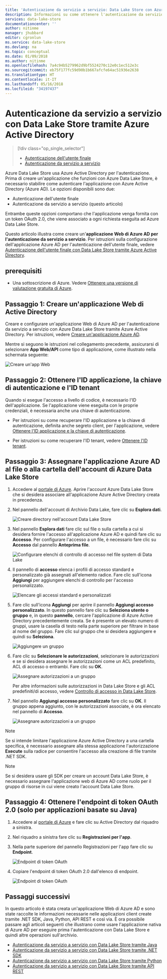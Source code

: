 ```yaml
---
title: 'Autenticazione da servizio a servizio: Data Lake Store con Azure Active Directory | Documentazione Microsoft'
description: Informazioni su come ottenere l'autenticazione da servizio a servizio con Data Lake Store tramite Azure Active Directory
services: data-lake-store
documentationcenter: ''
author: nitinme
manager: jhubbard
editor: cgronlun
ms.service: data-lake-store
ms.devlang: na
ms.topic: conceptual
ms.date: 01/09/2018
ms.author: nitinme
ms.openlocfilehash: 7a4c94b5279962d9bf5524270c12e0c1ec512e3c
ms.sourcegitcommit: eb75f177fc59d90b1b667afcfe64ac51936e2638
ms.translationtype: HT
ms.contentlocale: it-IT
ms.lasthandoff: 05/16/2018
ms.locfileid: "34197437"
---
```

# <a name="service-to-service-authentication-with-data-lake-store-using-azure-active-directory"></a>Autenticazione da servizio a servizio con Data Lake Store tramite Azure Active Directory
> [!div class="op_single_selector"]
> * [Autenticazione dell'utente finale](data-lake-store-end-user-authenticate-using-active-directory.md)
> * [Autenticazione da servizio a servizio](data-lake-store-service-to-service-authenticate-using-active-directory.md)
> 
>  

Azure Data Lake Store usa Azure Active Directory per l'autenticazione. Prima di creare un'applicazione che funzioni con Azure Data Lake Store, è necessario stabilire come autenticare l'applicazione con Azure Active Directory (Azure AD). Le opzioni disponibili sono due:

* Autenticazione dell'utente finale 
* Autenticazione da servizio a servizio (questo articolo) 

Entrambe queste opzioni comportano che l'applicazione venga fornita con un token OAuth 2.0, che viene associato a ogni richiesta eseguita ad Azure Data Lake Store.

Questo articolo illustra come creare un'**applicazione Web di Azure AD per l'autenticazione da servizio a servizio**. Per istruzioni sulla configurazione dell'applicazione Azure AD per l'autenticazione dell'utente finale, vedere [Autenticazione dell'utente finale con Data Lake Store tramite Azure Active Directory](data-lake-store-end-user-authenticate-using-active-directory.md).

## <a name="prerequisites"></a>prerequisiti
* Una sottoscrizione di Azure. Vedere [Ottenere una versione di valutazione gratuita di Azure](https://azure.microsoft.com/pricing/free-trial/).

## <a name="step-1-create-an-active-directory-web-application"></a>Passaggio 1: Creare un'applicazione Web di Active Directory

Creare e configurare un'applicazione Web di Azure AD per l'autenticazione da servizio a servizio con Azure Data Lake Store tramite Azure Active Directory. Per istruzioni, vedere [Creare un'applicazione Azure AD](../azure-resource-manager/resource-group-create-service-principal-portal.md).

Mentre si seguono le istruzioni nel collegamento precedente, assicurarsi di selezionare **App Web/API** come tipo di applicazione, come illustrato nella schermata seguente:

![Creare un'app Web](./media/data-lake-store-authenticate-using-active-directory/azure-active-directory-create-web-app.png "Creare un'app Web")

## <a name="step-2-get-application-id-authentication-key-and-tenant-id"></a>Passaggio 2: Ottenere l'ID applicazione, la chiave di autenticazione e l'ID tenant
Quando si esegue l'accesso a livello di codice, è necessario l'ID dell'applicazione. Se l'applicazione viene eseguita con le proprie credenziali, è necessaria anche una chiave di autenticazione.

* Per istruzioni su come recuperare l'ID applicazione e la chiave di autenticazione, definita anche segreto client, per l'applicazione, vedere [Ottenere l'ID applicazione e la chiave di autenticazione](../azure-resource-manager/resource-group-create-service-principal-portal.md#get-application-id-and-authentication-key).

* Per istruzioni su come recuperare l'ID tenant, vedere [Ottenere l'ID tenant](../azure-resource-manager/resource-group-create-service-principal-portal.md#get-tenant-id).

## <a name="step-3-assign-the-azure-ad-application-to-the-azure-data-lake-store-account-file-or-folder"></a>Passaggio 3: Assegnare l'applicazione Azure AD al file o alla cartella dell'account di Azure Data Lake Store


1. Accedere al [portale di Azure](https://portal.azure.com). Aprire l'account Azure Data Lake Store che si desidera associare all'applicazione Azure Active Directory creata in precedenza.
2. Nel pannello dell'account di Archivio Data Lake, fare clic su **Esplora dati**.
   
    ![Creare directory nell'account Data Lake Store](./media/data-lake-store-authenticate-using-active-directory/adl.start.data.explorer.png "Creare directory nell'account Data Lake Store")
3. Nel pannello **Esplora dati** fare clic sul file o sulla cartella a cui si desidera fornire l'accesso all'applicazione Azure AD e quindi fare clic su **Accesso**. Per configurare l'accesso a un file, è necessario fare clic su **Accesso** dal pannello **Anteprima file**.
   
    ![Configurare elenchi di controllo di accesso nel file system di Data Lake](./media/data-lake-store-authenticate-using-active-directory/adl.acl.1.png "Configurare elenchi di controllo di accesso nel file system di Data Lake")
4. Il pannello di **accesso** elenca i profili di accesso standard e personalizzato già assegnati all'elemento radice. Fare clic sull'icona **Aggiungi** per aggiungere elenchi di controllo per l'accesso personalizzato.
   
    ![Elencare gli accessi standard e personalizzati](./media/data-lake-store-authenticate-using-active-directory/adl.acl.2.png "Elencare gli accessi standard e personalizzati")
5. Fare clic sull'icona **Aggiungi** per aprire il pannello **Aggiungi accesso personalizzato**. In questo pannello fare clic su **Seleziona utente o gruppo** e, in questo **pannello**, cercare l'applicazione di Azure Active Directory precedentemente creata. Se è presente un elevato numero di gruppi, usare la casella di testo nella parte superiore per filtrare in base al nome del gruppo. Fare clic sul gruppo che si desidera aggiungere e quindi su **Seleziona**.
   
    ![Aggiungere un gruppo](./media/data-lake-store-authenticate-using-active-directory/adl.acl.3.png "Aggiungere un gruppo")
6. Fare clic su **Selezionare le autorizzazioni**, selezionare le autorizzazioni e se si desidera assegnare le autorizzazioni come un ACL predefinito, ACL di accesso o entrambi. Fare clic su **OK**.
   
    ![Assegnare autorizzazioni a un gruppo](./media/data-lake-store-authenticate-using-active-directory/adl.acl.4.png "Assegnare autorizzazioni a un gruppo")
   
    Per altre informazioni sulle autorizzazioni in Data Lake Store e gli ACL predefiniti/di accesso, vedere [Controllo di accesso in Data Lake Store](data-lake-store-access-control.md).
7. Nel pannello **Aggiungi accesso personalizzato** fare clic su **OK**. Il gruppo appena aggiunto, con le autorizzazioni associate, è ora elencato nel pannello di **Accesso**.
   
    ![Assegnare autorizzazioni a un gruppo](./media/data-lake-store-authenticate-using-active-directory/adl.acl.5.png "Assegnare autorizzazioni a un gruppo")

> [!NOTE]
> Se si intende limitare l'applicazione Azure Active Directory a una cartella specifica, è necessario assegnare alla stessa applicazione l'autorizzazione **Execute** sulla radice per consentire l'accesso alla creazione di file tramite .NET SDK.

> [!NOTE]
> Se si desidera usare gli SDK per creare un account Data Lake Store, è necessario assegnare l'applicazione web di Azure AD come ruolo per il gruppo di risorse in cui viene creato l'account Data Lake Store.
> 
>

## <a name="step-4-get-the-oauth-20-token-endpoint-only-for-java-based-applications"></a>Passaggio 4: Ottenere l'endpoint di token OAuth 2.0 (solo per applicazioni basate su Java)

1. Accedere al [portale di Azure](https://portal.azure.com) e fare clic su Active Directory dal riquadro a sinistra.

2. Nel riquadro a sinistra fare clic su **Registrazioni per l'app**.

3. Nella parte superiore del pannello Registrazioni per l'app fare clic su **Endpoint**.

    ![Endpoint di token OAuth](./media/data-lake-store-authenticate-using-active-directory/oauth-token-endpoint.png "Endpoint di token OAuth")

4. Copiare l'endpoint di token OAuth 2.0 dall'elenco di endpoint.

    ![Endpoint di token OAuth](./media/data-lake-store-authenticate-using-active-directory/oauth-token-endpoint-1.png "Endpoint di token OAuth")   

## <a name="next-steps"></a>Passaggi successivi
In questo articolo è stata creata un'applicazione Web di Azure AD e sono state raccolte le informazioni necessarie nelle applicazioni client create tramite .NET SDK, Java, Python, API REST e così via. È ora possibile passare agli articoli seguenti che illustrano come usare l'applicazione nativa di Azure AD per eseguire prima l'autenticazione con Data Lake Store e quindi altre operazioni sull'archivio.

* [Autenticazione da servizio a servizio con Data Lake Store tramite Java](data-lake-store-service-to-service-authenticate-java.md)
* [Autenticazione da servizio a servizio con Data Lake Store tramite .NET SDK](data-lake-store-service-to-service-authenticate-net-sdk.md)
* [Autenticazione da servizio a servizio con Data Lake Store tramite Python](data-lake-store-service-to-service-authenticate-python.md)
* [Autenticazione da servizio a servizio con Data Lake Store tramite API REST](data-lake-store-service-to-service-authenticate-rest-api.md)


